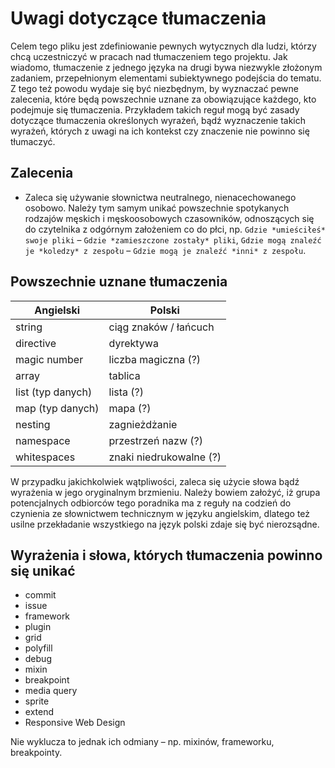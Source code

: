 # Uwagi dotyczące tłumaczenia

Celem tego pliku jest zdefiniowanie pewnych wytycznych dla ludzi, którzy chcą uczestniczyć w pracach nad tłumaczeniem tego projektu. Jak wiadomo, tłumaczenie z jednego języka na drugi bywa niezwykle złożonym zadaniem, przepełnionym elementami subiektywnego podejścia do tematu. Z tego też powodu wydaje się być niezbędnym, by wyznaczać pewne zalecenia, które będą powszechnie uznane za obowiązujące każdego, kto podejmuje się tłumaczenia. Przykładem takich reguł mogą być zasady dotyczące tłumaczenia określonych wyrażeń, bądź wyznaczenie takich wyrażeń, których z uwagi na ich kontekst czy znaczenie nie powinno się tłumaczyć.

## Zalecenia

* Zaleca się używanie słownictwa neutralnego, nienacechowanego osobowo. Należy tym samym unikać powszechnie spotykanych rodzajów męskich i męskoosobowych czasowników, odnoszących się do czytelnika z odgórnym założeniem co do płci, np. `Gdzie *umieściłeś* swoje pliki` – `Gdzie *zamieszczone zostały* pliki`, `Gdzie mogą znaleźć je *koledzy* z zespołu` – `Gdzie mogą je znaleźć *inni* z zespołu`.

## Powszechnie uznane tłumaczenia

| Angielski                    | Polski                  |
|------------------------------|-------------------------|
| string                       | ciąg znaków / łańcuch   |
| directive                    | dyrektywa               |
| magic number                 | liczba magiczna (?)     |
| array                        | tablica                 |
| list (typ danych)            | lista (?)               |
| map (typ danych)             | mapa (?)                |
| nesting                      | zagnieżdżanie           |
| namespace                    | przestrzeń nazw (?)     |
| whitespaces                  | znaki niedrukowalne (?) |

W przypadku jakichkolwiek wątpliwości, zaleca się użycie słowa bądź wyrażenia w jego oryginalnym brzmieniu. Należy bowiem założyć, iż grupa potencjalnych odbiorców tego poradnika ma z reguły na codzień do czynienia ze słownictwem technicznym w języku angielskim, dlatego też usilne przekładanie wszystkiego na język polski zdaje się być nierozsądne.

## Wyrażenia i słowa, których tłumaczenia powinno się unikać

* commit
* issue
* framework
* plugin
* grid
* polyfill
* debug
* mixin
* breakpoint
* media query
* sprite
* extend
* Responsive Web Design

Nie wyklucza to jednak ich odmiany – np. mixinów, frameworku, breakpointy.
